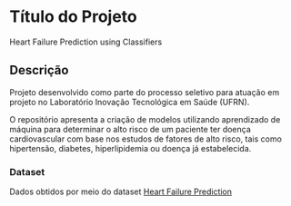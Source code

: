 # Título do Projeto

Heart Failure Prediction using Classifiers


## Descrição

Projeto desenvolvido como parte do processo seletivo para atuação em projeto no Laboratório Inovação Tecnológica em Saúde (UFRN).

O repositório apresenta a criação de modelos utilizando aprendizado de máquina para determinar o alto risco de um paciente ter doença cardiovascular com base nos estudos de fatores de alto risco, tais como hipertensão, diabetes, hiperlipidemia ou doença já estabelecida.

### Dataset

Dados obtidos por meio do dataset [Heart Failure Prediction](https://www.kaggle.com/andrewmvd/heart-failure-clinical-data)

